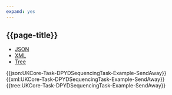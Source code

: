 ```yaml
---
expand: yes
---
```


## {{page-title}}

<div class="nhsd-!t-margin-bottom-6">
  <ul class="nav nav-tabs" role="tablist">
        <li role="presentation" class="active">
            <a href="#JSON-T-DST-E-SA" role="tab" data-toggle="tab">JSON</a>
        </li>
         <li role="presentation">
            <a href="#XML-T-DST-E-SA" role="tab" data-toggle="tab">XML</a>
        </li>
        <li role="presentation">
            <a href="#Tree-T-DST-E-SA" role="tab" data-toggle="tab">Tree</a>
        </li>
  </ul>
    
  <div class="tab-content snippet">
    <div id="JSON-T-DST-E-SA" role="tabpanel" class="tab-pane active">
{{json:UKCore-Task-DPYDSequencingTask-Example-SendAway}}
    </div>
    <div id="XML-T-DST-E-SA" role="tabpanel" class="tab-pane">
{{xml:UKCore-Task-DPYDSequencingTask-Example-SendAway}}
    </div>
    <div id="Tree-T-DST-E-SA" role="tabpanel" class="tab-pane">
{{tree:UKCore-Task-DPYDSequencingTask-Example-SendAway}}
    </div>
  </div>
</div>